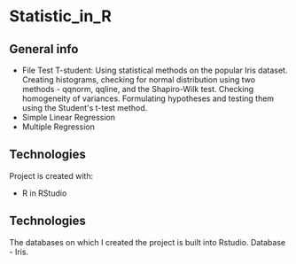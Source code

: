 # Statistic_in_R

## General info
* File Test T-student:  Using statistical methods on the popular Iris dataset. Creating histograms, checking for normal distribution using two methods - qqnorm, qqline, and the Shapiro-Wilk test. Checking homogeneity of variances. Formulating hypotheses and testing them using the Student's t-test method.
* Simple Linear Regression
* Multiple Regression
	
## Technologies
Project is created with:
* R in RStudio
## Technologies
The databases on which I created the project is built into Rstudio. Database - Iris.
